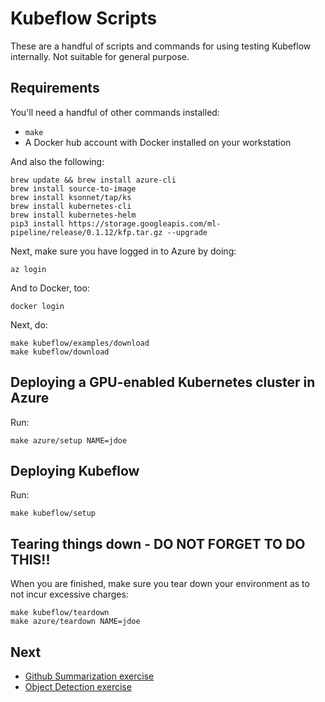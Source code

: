 # Kubeflow Scripts

These are a handful of scripts and commands for using testing Kubeflow internally. Not suitable for general purpose.

## Requirements

You'll need a handful of other commands installed:

* `make`
* A Docker hub account with Docker installed on your workstation

And also the following:

```
brew update && brew install azure-cli
brew install source-to-image
brew install ksonnet/tap/ks
brew install kubernetes-cli
brew install kubernetes-helm
pip3 install https://storage.googleapis.com/ml-pipeline/release/0.1.12/kfp.tar.gz --upgrade
```

Next, make sure you have logged in to Azure by doing:

```
az login
```

And to Docker, too:

```
docker login
```

Next, do:

```
make kubeflow/examples/download
make kubeflow/download
```

## Deploying a GPU-enabled Kubernetes cluster in Azure

Run:

```
make azure/setup NAME=jdoe
```

## Deploying Kubeflow

Run:

```
make kubeflow/setup
```

## Tearing things down - DO NOT FORGET TO DO THIS!!

When you are finished, make sure you tear down your environment as to not incur excessive charges:

```
make kubeflow/teardown
make azure/teardown NAME=jdoe
```

## Next

* [Github Summarization exercise](https://github.com/cybera/kubeflow-examples/blob/cybera-modifications/github_issue_summarization/01_setup_a_kubeflow_cluster.md)
* [Object Detection exercise](https://github.com/cybera/kubeflow-examples/blob/cybera-modifications/object_detection/setup.md)
